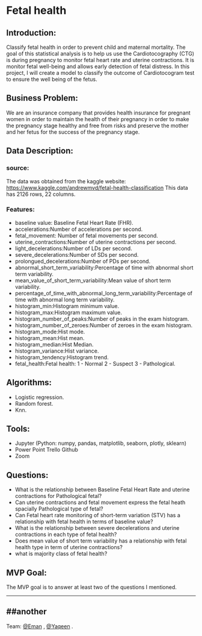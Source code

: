 # Fetal health 

## Introduction:
Classify fetal health in order to prevent child and maternal mortality.
The goal of this statistical analysis is to help us  use the Cardiotocography (CTG) is during pregnancy to monitor fetal heart rate and uterine contractions.
It is monitor fetal well-being and allows early detection of fetal distress.
In this project, I will create a model to classify the outcome of Cardiotocogram test to ensure the well being of the fetus.


## Business Problem:
We are an insurance company that provides health insurance for pregnant women in order to maintain the health of their pregnancy in order to make the pregnancy stage healthy and free from risks and preserve the mother and her fetus for the success of the pregnancy stage.

## Data Description:
  ### source:
  The data was obtained from the kaggle website: https://www.kaggle.com/andrewmvd/fetal-health-classification
  This data has 2126 rows, 22 columns.


    
  ### Features:
  - baseline value: Baseline Fetal Heart Rate (FHR).
  - accelerations:Number of accelerations per second.
  - fetal_movement: Number of fetal movements per second.
  - uterine_contractions:Number of uterine contractions per second.
  - light_decelerations:Number of LDs per second.
  - severe_decelerations:Number of SDs per second.
  - prolongued_decelerations:Number of PDs per second.
  - abnormal_short_term_variability:Percentage of time with abnormal short term variability.
  - mean_value_of_short_term_variability:Mean value of short term variability.
  - percentage_of_time_with_abnormal_long_term_variability:Percentage of time with abnormal long term variability.
  - histogram_min:Histogram minimum value.
  - histogram_max:Histogram maximum value.
  - histogram_number_of_peaks:Number of peaks in the exam histogram.
  - histogram_number_of_zeroes:Number of zeroes in the exam histogram.
  - histogram_mode:Hist mode.
  - histogram_mean:Hist mean.
  - histogram_median:Hist Median.
  - histogram_variance:Hist variance.
  - histogram_tendency:Histogram trend.
  - fetal_health:Fetal health: 1 - Normal 2 - Suspect 3 - Pathological.





## Algorithms:
  - Logistic regression.
  - Random forest.
  - Knn.


## Tools:
  - Jupyter (Python: numpy, pandas, matplotlib, seaborn, plotly, sklearn)
  - Power Point Trello Github
  - Zoom


## Questions:
  - What is the relationship between Baseline Fetal Heart Rate and uterine contractions for Pathological fetal?
  - Can uterine contractions and fetal movement express the fetal heath spacially Pathological type of fetal?
  - Can Fetal heart rate monitoring of short-term variation (STV) has a relationship with fetal health in terms of baseline value?
  - What is the relationship between severe decelerations and uterine contractions in each type of fetal health?
  - Does mean value of short term variability has a relationship with fetal health type in term of uterine contractions?
  - what is majority  class of fetal health?


## MVP Goal:
The MVP goal is to answer at least two of the questions I mentioned.

---

##another
---
Team:  [@Eman](https://github.com/Eeeemsa) ,  [@Yaqeen](https://github.com/yaqeen11) .
